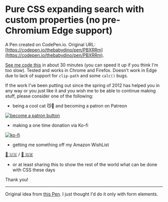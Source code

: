 # Pure CSS expanding search with custom properties (no pre-Chromium Edge support)

A Pen created on CodePen.io. Original URL: [https://codepen.io/thebabydino/pen/PBXRRm](https://codepen.io/thebabydino/pen/PBXRRm).

[See me code this](https://youtu.be/_pcXWydkFWw) in about 30 minutes (you can speed it up if you think I'm too slow).  Tested and works in Chrome and Firefox. Doesn't work in Edge due to lack of support for `clip-path` and some `calc()` bugs.

If the work I've been putting out since the spring of 2012 has helped you in any way or you just like it and you wish me to be able to continue making stuff, please consider one of the following:

* being a cool cat 😼🎩 and becoming a patron on Patreon

[![become a patron button](https://assets.codepen.io/2017/btn_patreon.png)](https://www.patreon.com/anatudor)

* making a one time donation via Ko-fi

[![ko-fi](https://assets.codepen.io/2017/btn_kofi.svg)](https://ko-fi.com/anatudor)

* getting me something off my Amazon WishList 

[🎁 🇺🇸](https://www.amazon.com/gp/registry/wishlist/2Y3C4722GXH0I/) / [🎁 🇬🇧](https://www.amazon.co.uk/gp/registry/wishlist/2I25W7U0KADSR/)

* or at least sharing this to show the rest of the world what can be done with CSS these days

Thank you!

---

Original idea from [this Pen](https://codepen.io/AlbertFeynman/pen/BPvzWZ?editors=0100). I just thought I'd do it only with form elements.